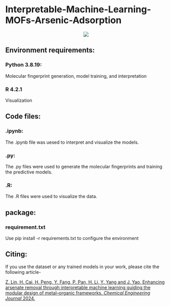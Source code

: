 # Interpretable-Machine-Learning-MOFs-Arsenic-Adsorption

<div align="center">
  <img src="https://github.com/lzhzzzzwill/Interpretable-Machine-Learning-MOFs-for-Arsenic-Adsorption/blob/main/metadata/CIF%20of%20MOFs/toci.png">
</div>

## Environment requirements:
### Python 3.8.19:
Molecular fingerprint generation, model training, and interpretation
### R 4.2.1
Visualization

## Code files:
### .ipynb:
The .ipynb file was uesed to interpret and visualize the models. 
### .py:
The .py files were used to generate the molecular fingerprints and training the predictive models.
### .R:
The .R files were used to visualize the data.

## package:
### requirement.txt
Use pip install -r requirements.txt to configure the environment 


## Citing:
If you use the dataset or any trained models in your work, please cite the following article-

[Z. Lin, H. Cai, H. Peng, Y. Fang, P. Pan, H. Li, Y. Yang and J. Yao, Enhancing arsenate removal through interpretable machine learning guiding the modular design of metal–organic frameworks. *Chemical Engineering Journal* 2024.](https://www.sciencedirect.com/science/article/pii/S1385894724065495#f0030)

